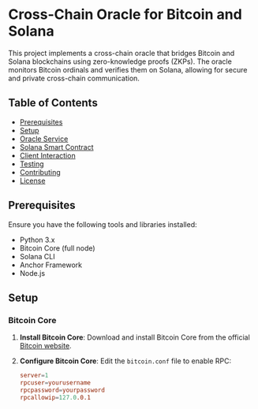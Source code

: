 # Cross-Chain Oracle for Bitcoin and Solana

This project implements a cross-chain oracle that bridges Bitcoin and Solana blockchains using zero-knowledge proofs (ZKPs). The oracle monitors Bitcoin ordinals and verifies them on Solana, allowing for secure and private cross-chain communication.

## Table of Contents

- [Prerequisites](#prerequisites)
- [Setup](#setup)
- [Oracle Service](#oracle-service)
- [Solana Smart Contract](#solana-smart-contract)
- [Client Interaction](#client-interaction)
- [Testing](#testing)
- [Contributing](#contributing)
- [License](#license)

## Prerequisites

Ensure you have the following tools and libraries installed:

- Python 3.x
- Bitcoin Core (full node)
- Solana CLI
- Anchor Framework
- Node.js

## Setup

### Bitcoin Core

1. **Install Bitcoin Core**:
   Download and install Bitcoin Core from the official [Bitcoin website](https://bitcoin.org/en/download).

2. **Configure Bitcoin Core**:
   Edit the `bitcoin.conf` file to enable RPC:
   ```conf
   server=1
   rpcuser=yourusername
   rpcpassword=yourpassword
   rpcallowip=127.0.0.1
